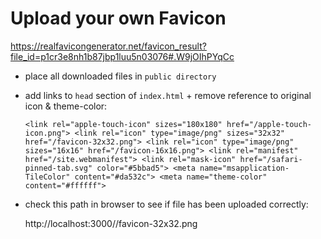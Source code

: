 # Upload your own Favicon

https://realfavicongenerator.net/favicon_result?file_id=p1cr3e8nh1b87jbp1luu5n03076#.W9jOIhPYqCc

  - place all downloaded files in `public directory`

  - add links to `head` section of `index.html` + remove reference to original icon & theme-color:


      ` <link rel="apple-touch-icon" sizes="180x180" href="/apple-touch-icon.png">
        <link rel="icon" type="image/png" sizes="32x32" href="/favicon-32x32.png">
        <link rel="icon" type="image/png" sizes="16x16" href="/favicon-16x16.png">
        <link rel="manifest" href="/site.webmanifest">
        <link rel="mask-icon" href="/safari-pinned-tab.svg" color="#5bbad5">
        <meta name="msapplication-TileColor" content="#da532c">
        <meta name="theme-color" content="#ffffff"> `


  - check this path in browser to see if file has been uploaded correctly:

      http://localhost:3000//favicon-32x32.png
